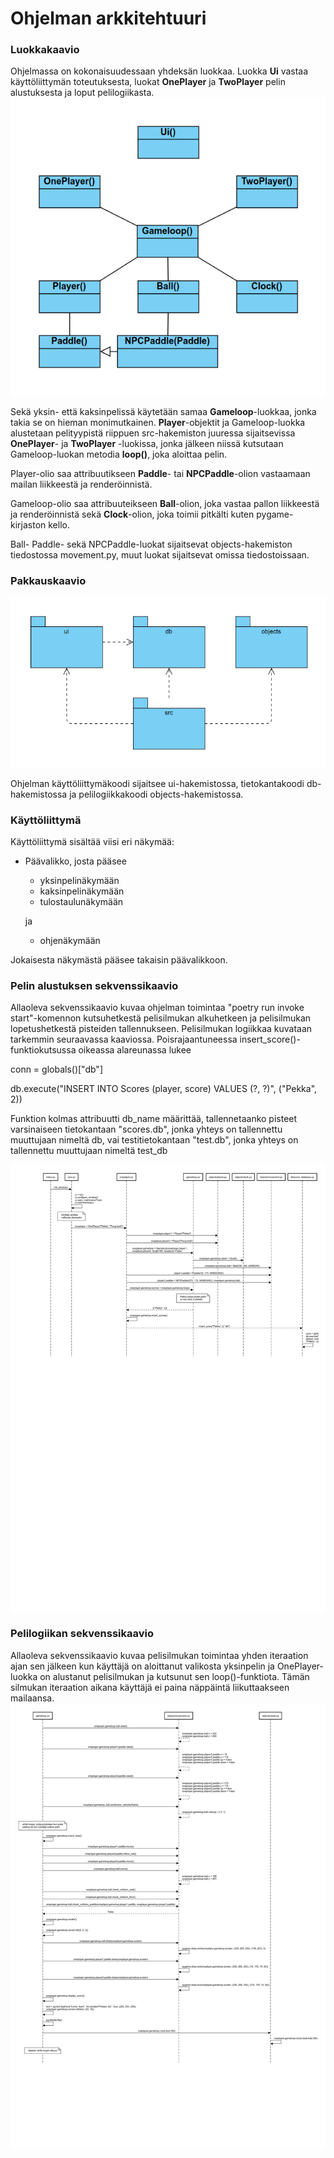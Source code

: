 # Ohjelman arkkitehtuuri

### Luokkakaavio
Ohjelmassa on kokonaisuudessaan yhdeksän luokkaa. Luokka <strong>Ui</strong> vastaa käyttöliittymän toteutuksesta, luokat <strong>OnePlayer</strong> ja <strong>TwoPlayer</strong> pelin alustuksesta ja loput pelilogiikasta.
![Luokkakaavio](./kuvat/luokka.png)

Sekä yksin- että kaksinpelissä käytetään samaa <strong>Gameloop</strong>-luokkaa, jonka takia se on hieman monimutkainen. <strong>Player</strong>-objektit ja Gameloop-luokka alustetaan pelityypistä riippuen src-hakemiston juuressa sijaitsevissa <strong>OnePlayer</strong>- ja <strong>TwoPlayer</strong> -luokissa, jonka jälkeen niissä kutsutaan Gameloop-luokan metodia <strong>loop()</strong>, joka aloittaa pelin. 

Player-olio saa attribuutikseen <strong>Paddle</strong>- tai <strong>NPCPaddle</strong>-olion vastaamaan mailan liikkeestä ja renderöinnistä.

Gameloop-olio saa attribuuteikseen <strong>Ball</strong>-olion, joka vastaa pallon liikkeestä ja renderöinnistä sekä <strong>Clock</strong>-olion, joka toimii pitkälti kuten pygame-kirjaston kello.

Ball- Paddle- sekä NPCPaddle-luokat sijaitsevat objects-hakemiston tiedostossa movement.py, muut luokat sijaitsevat omissa tiedostoissaan.

### Pakkauskaavio
![Pakkauskaavio](./kuvat/pakkaus.png)

Ohjelman käyttöliittymäkoodi sijaitsee ui-hakemistossa, tietokantakoodi db-hakemistossa ja pelilogiikkakoodi objects-hakemistossa.

### Käyttöliittymä

Käyttöliittymä sisältää viisi eri näkymää:

- Päävalikko, josta pääsee
  - yksinpelinäkymään
  - kaksinpelinäkymään
  - tulostaulunäkymään
 
  ja
  - ohjenäkymään

Jokaisesta näkymästä pääsee takaisin päävalikkoon.

### Pelin alustuksen sekvenssikaavio

Allaoleva sekvenssikaavio kuvaa ohjelman toimintaa "poetry run invoke start"-komennon kutsuhetkestä pelisilmukan alkuhetkeen ja pelisilmukan lopetushetkestä pisteiden tallennukseen. Pelisilmukan logiikkaa kuvataan tarkemmin seuraavassa kaaviossa. Poisrajaantuneessa insert_score()-funktiokutsussa oikeassa alareunassa lukee 

conn = globals()["db"]

db.execute("INSERT INTO Scores
(player, score) VALUES (?, ?)",
("Pekka", 2))

Funktion kolmas attribuutti db_name määrittää, tallennetaanko pisteet varsinaiseen tietokantaan "scores.db", jonka yhteys on tallennettu muuttujaan nimeltä db, vai testitietokantaan "test.db", jonka yhteys on tallennettu muuttujaan nimeltä test_db

![Sekvenssikaavio](./kuvat/sekvenssikaavio1.jpg)

### Pelilogiikan sekvenssikaavio

Allaoleva sekvenssikaavio kuvaa pelisilmukan toimintaa yhden iteraation ajan sen jälkeen kun käyttäjä on aloittanut valikosta yksinpelin ja OnePlayer-luokka on alustanut pelisilmukan ja kutsunut sen loop()-funktiota. Tämän silmukan iteraation aikana käyttäjä ei paina näppäintä liikuttaakseen mailaansa.
![Sekvenssikaavio](./kuvat/sekvenssikaavio2.jpg)
